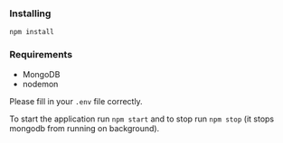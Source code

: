 ### Installing
~~~
npm install
~~~

### Requirements
- MongoDB
- nodemon

Please fill in your `.env` file correctly.

To start the application run `npm start` and to stop run `npm stop` (it stops mongodb from running on background).
